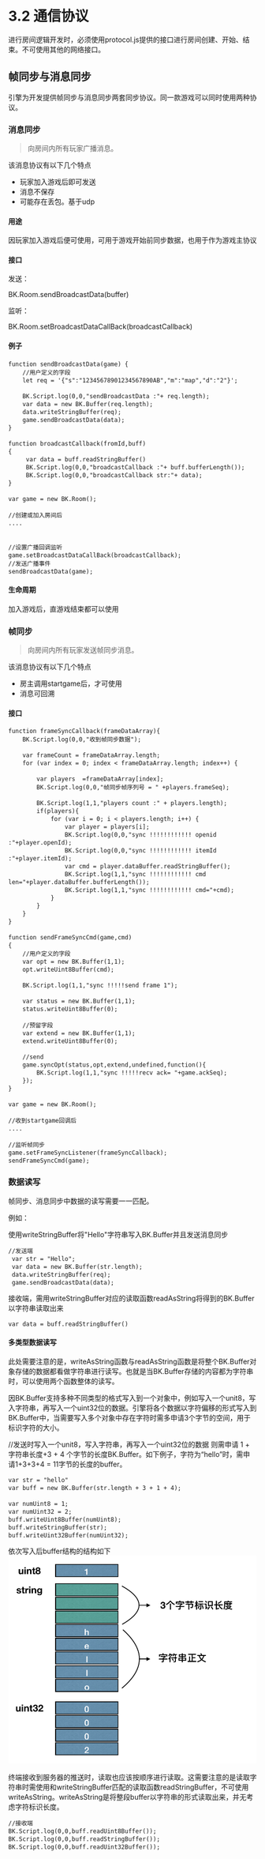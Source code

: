 # 3.2 通信协议

进行房间逻辑开发时，必须使用protocol.js提供的接口进行房间创建、开始、结束。不可使用其他的网络接口。


## 帧同步与消息同步
引擎为开发提供帧同步与消息同步两套同步协议。同一款游戏可以同时使用两种协议。

### 消息同步
> 向房间内所有玩家广播消息。

该消息协议有以下几个特点

* 玩家加入游戏后即可发送
* 消息不保存
* 可能存在丢包。基于udp

#### 用途
因玩家加入游戏后便可使用，可用于游戏开始前同步数据，也用于作为游戏主协议

#### 接口
发送：

BK.Room.sendBroadcastData(buffer)

监听：

BK.Room.setBroadcastDataCallBack(broadcastCallback)

#### 例子

```
function sendBroadcastData(game) {
    //用户定义的字段
    let req = '{"s":"12345678901234567890AB","m":"map","d":"2"}';
    
    BK.Script.log(0,0,"sendBroadcastData :"+ req.length);
    var data = new BK.Buffer(req.length);
    data.writeStringBuffer(req);
    game.sendBroadcastData(data);
}

function broadcastCallback(fromId,buff)
{
     var data = buff.readStringBuffer()
     BK.Script.log(0,0,"broadcastCallback :"+ buff.bufferLength());
     BK.Script.log(0,0,"broadcastCallback str:"+ data);
}

var game = new BK.Room();

//创建或加入房间后
....


//设置广播回调监听      
game.setBroadcastDataCallBack(broadcastCallback);
//发送广播事件
sendBroadcastData(game);

```


#### 生命周期
加入游戏后，直游戏结束都可以使用

### 帧同步
> 向房间内所有玩家发送帧同步消息。

该消息协议有以下几个特点

* 房主调用startgame后，才可使用
* 消息可回溯


#### 接口

```
function frameSyncCallback(frameDataArray){
    BK.Script.log(0,0,"收到帧同步数据");

    var frameCount = frameDataArray.length;
    for (var index = 0; index < frameDataArray.length; index++) {

        var players  =frameDataArray[index];
        BK.Script.log(0,0,"帧同步帧序列号 = " +players.frameSeq);

        BK.Script.log(1,1,"players count :" + players.length);      
        if(players){
            for (var i = 0; i < players.length; i++) {
                var player = players[i];
                BK.Script.log(0,0,"sync !!!!!!!!!!!! openid :"+player.openId);
                BK.Script.log(0,0,"sync !!!!!!!!!!!! itemId :"+player.itemId);
                var cmd = player.dataBuffer.readStringBuffer();
                BK.Script.log(1,1,"sync !!!!!!!!!!!! cmd len="+player.dataBuffer.bufferLength());
                BK.Script.log(1,1,"sync !!!!!!!!!!!! cmd="+cmd);
            }
        }
    }
}

function sendFrameSyncCmd(game,cmd)
{
    //用户定义的字段
    var opt = new BK.Buffer(1,1);
    opt.writeUint8Buffer(cmd);

    BK.Script.log(1,1,"sync !!!!!send frame 1");

    var status = new BK.Buffer(1,1);
    status.writeUint8Buffer(0);

    //预留字段
    var extend = new BK.Buffer(1,1);
    extend.writeUint8Buffer(0);
        
    //send 
    game.syncOpt(status,opt,extend,undefined,function(){
        BK.Script.log(1,1,"sync !!!!!recv ack= "+game.ackSeq);
    });
}

var game = new BK.Room();

//收到startgame回调后
....

//监听帧同步
game.setFrameSyncListener(frameSyncCallback);
sendFrameSyncCmd(game);

```

### 数据读写
帧同步、消息同步中数据的读写需要一一匹配。

例如：

使用writeStringBuffer将"Hello"字符串写入BK.Buffer并且发送消息同步
```
//发送端
 var str = "Hello";
 var data = new BK.Buffer(str.length);
 data.writeStringBuffer(req);
 game.sendBroadcastData(data);
```
接收端，需用writeStringBuffer对应的读取函数readAsString将得到的BK.Buffer以字符串读取出来
```
var data = buff.readStringBuffer()
```
#### 多类型数据读写
此处需要注意的是，writeAsString函数与readAsString函数是将整个BK.Buffer对象存储的数据都看做字符串进行读写。也就是当BK.Buffer存储的内容都为字符串时，可以使用两个函数整体的读写。

因BK.Buffer支持多种不同类型的格式写入到一个对象中，例如写入一个unit8，写入字符串，再写入一个uint32位的数据。引擎将各个数据以字符偏移的形式写入到BK.Buffer中，当需要写入多个对象中存在字符时需多申请3个字节的空间，用于标识字符的大小。

//发送时写入一个unit8，写入字符串，再写入一个uint32位的数据
则需申请 1 + 字符串长度+3 + 4 个字节的长度BK.Buffer。如下例子，字符为“hello”时，需申请1+3+3+4 = 11字节的长度的buffer。

```
var str = "hello"
var buff = new BK.Buffer(str.length + 3 + 1 + 4);

var numUint8 = 1;
var numUint32 = 2;
buff.writeUint8Buffer(numUint8);
buff.writeStringBuffer(str);
buff.writeUint32Buffer(numUint32);
```
依次写入后buffer结构的结构如下
![](./img/write&read-buff.png)

终端接收到服务器的推送时，读取也应该按顺序进行读取。这需要注意的是读取字符串时需使用和writeStringBuffer匹配的读取函数readStringBuffer，不可使用writeAsString。writeAsString是将整段buffer以字符串的形式读取出来，并无考虑字符标识长度。

```
//接收端
BK.Script.log(0,0,buff.readUint8Buffer());
BK.Script.log(0,0,buff.readStringBuffer());
BK.Script.log(0,0,buff.readUint32Buffer());
```

